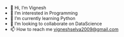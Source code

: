- 👋 Hi, I’m Vignesh
- 👀 I’m interested in Programming
- 🌱 I’m currently learning Python
- 💞️ I’m looking to collaborate on DataScience
- 📫 How to reach me vigneshselva2009@gmail.com

<!---
vignesh2k9/vignesh2k9 is a ✨ special ✨ repository because its `README.md` (this file) appears on your GitHub profile.
You can click the Preview link to take a look at your changes.
--->
